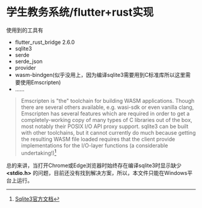 # 学生教务系统/flutter+rust实现

使用到的工具有

- flutter_rust_bridge 2.6.0
- sqlite3
- serde
- serde_json
- provider
- wasm-bindgen(似乎没用上，因为编译sqlite3需要用到C标准库所以这里需要使用Emscripten)
- ......
  
> Emscripten is "the" toolchain for building WASM applications. Though there are several others available, e.g. wasi-sdk or even vanilla clang, Emscripten has several features which are required in order to get a completely-working copy of many types of C libraries out of the box, most notably their POSIX I/O API proxy support. sqlite3 can be built with other toolchains, but it cannot currently do much because getting the resulting WASM file loaded requires that the client provide implementations for the I/O-layer functions (a considerable undertaking!)[^1]

总的来讲，当打开Chrome或Edge浏览器时始终存在编译sqlite3时显示缺少 **\<stdio.h\>** 的问题，目前还没有找到解决方案，所以，本文件只能在Windows平台上运行。

[^1]: [Sqlite3官方文档](https://sqlite.org/wasm/doc/trunk/emscripten.md)
